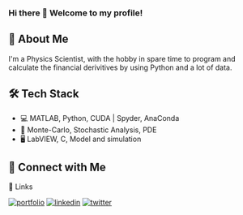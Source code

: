 ### Hi there 👋 Welcome to my profile!

## 🚀 About Me
I'm a Physics Scientist, with the hobby in spare time to program and calculate the financial derivitives by using Python and a lot of data.

## 🛠 Tech Stack

- 💻 MATLAB, Python, CUDA | Spyder, AnaConda
- 🔧 Monte-Carlo, Stochastic Analysis, PDE
- 🖥 LabVIEW, C, Model and simulation

## 🤝 Connect with Me
🔗 Links

[![portfolio](https://img.shields.io/badge/my_portfolio-000?style=for-the-badge&logo=ko-fi&logoColor=white)](https://www.linyang.de/)
[![linkedin](https://img.shields.io/badge/linkedin-0A66C2?style=for-the-badge&logo=linkedin&logoColor=white)](https://www.linkedin.com/in/linnyang/)
[![twitter](https://img.shields.io/badge/google-1DA1F2?style=for-the-badge&logo=google&logoColor=white)](https://scholar.google.com/citations?user=u3bd_FgAAAAJ)






<!--
**Yannik-Linn/Yannik-Linn** is a ✨ _special_ ✨ repository because its `README.md` (this file) appears on your GitHub profile.

Here are some ideas to get you started:

- 🔭 I’m currently working on ...
- 🌱 I’m currently learning ...
- 👯 I’m looking to collaborate on ...
- 🤔 I’m looking for help with ...
- 💬 Ask me about ...
- 📫 How to reach me: ...
- 😄 Pronouns: ...
- ⚡ Fun fact: ...
-->
